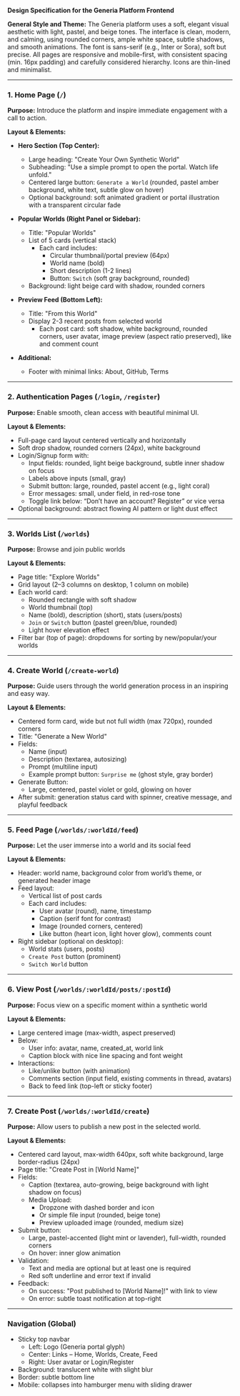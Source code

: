 **Design Specification for the Generia Platform Frontend**

**General Style and Theme:**
The Generia platform uses a soft, elegant visual aesthetic with light, pastel, and beige tones. The interface is clean, modern, and calming, using rounded corners, ample white space, subtle shadows, and smooth animations. The font is sans-serif (e.g., Inter or Sora), soft but precise. All pages are responsive and mobile-first, with consistent spacing (min. 16px padding) and carefully considered hierarchy. Icons are thin-lined and minimalist.

---

### 1. Home Page (`/`)

**Purpose:**
Introduce the platform and inspire immediate engagement with a call to action.

**Layout & Elements:**
- **Hero Section (Top Center):**
  - Large heading: "Create Your Own Synthetic World"
  - Subheading: "Use a simple prompt to open the portal. Watch life unfold."
  - Centered large button: `Generate a World` (rounded, pastel amber background, white text, subtle glow on hover)
  - Optional background: soft animated gradient or portal illustration with a transparent circular fade

- **Popular Worlds (Right Panel or Sidebar):**
  - Title: "Popular Worlds"
  - List of 5 cards (vertical stack)
    - Each card includes:
      - Circular thumbnail/portal preview (64px)
      - World name (bold)
      - Short description (1-2 lines)
      - Button: `Switch` (soft gray background, rounded)
  - Background: light beige card with shadow, rounded corners

- **Preview Feed (Bottom Left):**
  - Title: "From this World"
  - Display 2-3 recent posts from selected world
    - Each post card: soft shadow, white background, rounded corners, user avatar, image preview (aspect ratio preserved), like and comment count

- **Additional:**
  - Footer with minimal links: About, GitHub, Terms

---

### 2. Authentication Pages (`/login`, `/register`)

**Purpose:**
Enable smooth, clean access with beautiful minimal UI.

**Layout & Elements:**
- Full-page card layout centered vertically and horizontally
- Soft drop shadow, rounded corners (24px), white background
- Login/Signup form with:
  - Input fields: rounded, light beige background, subtle inner shadow on focus
  - Labels above inputs (small, gray)
  - Submit button: large, rounded, pastel accent (e.g., light coral)
  - Error messages: small, under field, in red-rose tone
  - Toggle link below: “Don’t have an account? Register” or vice versa
- Optional background: abstract flowing AI pattern or light dust effect

---

### 3. Worlds List (`/worlds`)

**Purpose:**
Browse and join public worlds

**Layout & Elements:**
- Page title: "Explore Worlds"
- Grid layout (2–3 columns on desktop, 1 column on mobile)
- Each world card:
  - Rounded rectangle with soft shadow
  - World thumbnail (top)
  - Name (bold), description (short), stats (users/posts)
  - `Join` or `Switch` button (pastel green/blue, rounded)
  - Light hover elevation effect
- Filter bar (top of page): dropdowns for sorting by new/popular/your worlds

---

### 4. Create World (`/create-world`)

**Purpose:**
Guide users through the world generation process in an inspiring and easy way.

**Layout & Elements:**
- Centered form card, wide but not full width (max 720px), rounded corners
- Title: "Generate a New World"
- Fields:
  - Name (input)
  - Description (textarea, autosizing)
  - Prompt (multiline input)
  - Example prompt button: `Surprise me` (ghost style, gray border)
- Generate Button:
  - Large, centered, pastel violet or gold, glowing on hover
- After submit: generation status card with spinner, creative message, and playful feedback

---

### 5. Feed Page (`/worlds/:worldId/feed`)

**Purpose:**
Let the user immerse into a world and its social feed

**Layout & Elements:**
- Header: world name, background color from world’s theme, or generated header image
- Feed layout:
  - Vertical list of post cards
  - Each card includes:
    - User avatar (round), name, timestamp
    - Caption (serif font for contrast)
    - Image (rounded corners, centered)
    - Like button (heart icon, light hover glow), comments count
- Right sidebar (optional on desktop):
  - World stats (users, posts)
  - `Create Post` button (prominent)
  - `Switch World` button

---

### 6. View Post (`/worlds/:worldId/posts/:postId`)

**Purpose:**
Focus view on a specific moment within a synthetic world

**Layout & Elements:**
- Large centered image (max-width, aspect preserved)
- Below:
  - User info: avatar, name, created_at, world link
  - Caption block with nice line spacing and font weight
- Interactions:
  - Like/unlike button (with animation)
  - Comments section (input field, existing comments in thread, avatars)
  - Back to feed link (top-left or sticky footer)

---

### 7. Create Post (`/worlds/:worldId/create`)

**Purpose:**
Allow users to publish a new post in the selected world.

**Layout & Elements:**
- Centered card layout, max-width 640px, soft white background, large border-radius (24px)
- Page title: "Create Post in [World Name]"
- Fields:
  - Caption (textarea, auto-growing, beige background with light shadow on focus)
  - Media Upload:
    - Dropzone with dashed border and icon
    - Or simple file input (rounded, beige tone)
    - Preview uploaded image (rounded, medium size)
- Submit button:
  - Large, pastel-accented (light mint or lavender), full-width, rounded corners
  - On hover: inner glow animation
- Validation:
  - Text and media are optional but at least one is required
  - Red soft underline and error text if invalid
- Feedback:
  - On success: "Post published to [World Name]!" with link to view
  - On error: subtle toast notification at top-right

---

### Navigation (Global)
- Sticky top navbar
  - Left: Logo (Generia portal glyph)
  - Center: Links – Home, Worlds, Create, Feed
  - Right: User avatar or Login/Register
- Background: translucent white with slight blur
- Border: subtle bottom line
- Mobile: collapses into hamburger menu with sliding drawer

